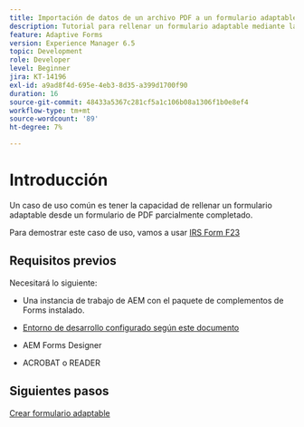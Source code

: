 ```yaml
---
title: Importación de datos de un archivo PDF a un formulario adaptable
description: Tutorial para rellenar un formulario adaptable mediante la importación de un archivo PDF
feature: Adaptive Forms
version: Experience Manager 6.5
topic: Development
role: Developer
level: Beginner
jira: KT-14196
exl-id: a9ad8f4d-695e-4eb3-8d35-a399d1700f90
duration: 16
source-git-commit: 48433a5367c281cf5a1c106b08a1306f1b0e8ef4
workflow-type: tm+mt
source-wordcount: '89'
ht-degree: 7%

---
```


# Introducción

Un caso de uso común es tener la capacidad de rellenar un formulario adaptable desde un formulario de PDF parcialmente completado.

Para demostrar este caso de uso, vamos a usar [IRS Form F23](./assets/f23.pdf)

## Requisitos previos

Necesitará lo siguiente:

* Una instancia de trabajo de AEM con el paquete de complementos de Forms instalado.

* [Entorno de desarrollo configurado según este documento](https://experienceleague.adobe.com/docs/experience-manager-learn/forms/creating-your-first-osgi-bundle/create-your-first-osgi-bundle.html)

* AEM Forms Designer

* ACROBAT o READER

## Siguientes pasos

[Crear formulario adaptable](./create-adaptive-form.md)
